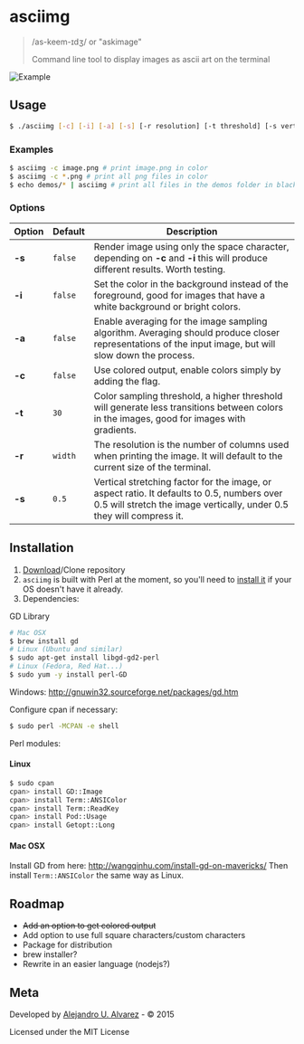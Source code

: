 # asciimg
> /as-keem-ɪdʒ/ or "askimage"
>
> Command line tool to display images as ascii art on the terminal

![Example](https://raw.githubusercontent.com/aurbano/ascii-tty/master/demos/demo.gif)

## Usage
```bash
$ ./asciimg [-c] [-i] [-a] [-s] [-r resolution] [-t threshold] [-s vertical stretching] [image]...
```

### Examples

```bash
$ asciimg -c image.png # print image.png in color
$ asciimg -c *.png # print all png files in color
$ echo demos/* | asciimg # print all files in the demos folder in black and white
```

### Options

| Option | Default | Description |
|---|---|---|
| **-s** | `false` |  Render image using only the space character, depending on **-c** and **-i** this will produce different results. Worth testing. |
| **-i** | `false` |  Set the color in the background instead of the foreground, good for images that have a white background or bright colors. |
| **-a** | `false` |  Enable averaging for the image sampling algorithm. Averaging should produce closer representations of the input image, but will slow down the process. |
| **-c** | `false` | Use colored output, enable colors simply by adding the flag. |
| **-t** | `30` | Color sampling threshold, a higher threshold will generate less transitions between colors in the images, good for images with gradients. |
| **-r** | `width` |  The resolution is the number of columns used when printing the image. It will default to the current size of the terminal. |
| **-s** | `0.5` | Vertical stretching factor for the image, or aspect ratio. It defaults to 0.5, numbers over 0.5 will stretch the image vertically, under 0.5 they will compress it. |


## Installation
1. [Download](https://github.com/aurbano/asciimg/archive/master.zip)/Clone repository
2. `asciimg` is built with Perl at the moment, so you'll need to [install it](http://learn.perl.org/installing/) if your OS doesn't have it already.
3. Dependencies:

GD Library
```bash
# Mac OSX
$ brew install gd
# Linux (Ubuntu and similar)
$ sudo apt-get install libgd-gd2-perl
# Linux (Fedora, Red Hat...)
$ sudo yum -y install perl-GD
```
Windows: http://gnuwin32.sourceforge.net/packages/gd.htm

Configure cpan if necessary:
```bash
$ sudo perl -MCPAN -e shell
```
Perl modules:

#### Linux
```bash
$ sudo cpan
cpan> install GD::Image
cpan> install Term::ANSIColor
cpan> install Term::ReadKey
cpan> install Pod::Usage
cpan> install Getopt::Long
```
#### Mac OSX
Install GD from here: http://wangqinhu.com/install-gd-on-mavericks/
Then install `Term::ANSIColor` the same way as Linux.

## Roadmap
* <del>Add an option to get colored output</del>
* Add option to use full square characters/custom characters
* Package for distribution
* brew installer?
* Rewrite in an easier language (nodejs?)

## Meta
Developed by [Alejandro U. Alvarez](http://urbanoalvarez.es) - &copy; 2015

Licensed under the MIT License

